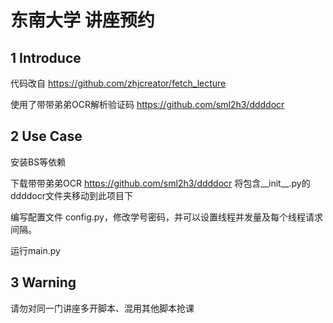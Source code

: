 # 东南大学 讲座预约

## 1 Introduce
代码改自 https://github.com/zhjcreator/fetch_lecture 

使用了带带弟弟OCR解析验证码 https://github.com/sml2h3/ddddocr

## 2 Use Case
安装BS等依赖

下载带带弟弟OCR https://github.com/sml2h3/ddddocr 将包含__init__.py的ddddocr文件夹移动到此项目下

编写配置文件 config.py，修改学号密码，并可以设置线程并发量及每个线程请求间隔。

运行main.py

## 3 Warning
请勿对同一门讲座多开脚本、混用其他脚本抢课
